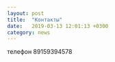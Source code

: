 ```yaml
---
layout: post
title:  "Контакты"
date:   2019-03-13 12:01:13 +0300
category: news
---
```

телефон 89159394578 
